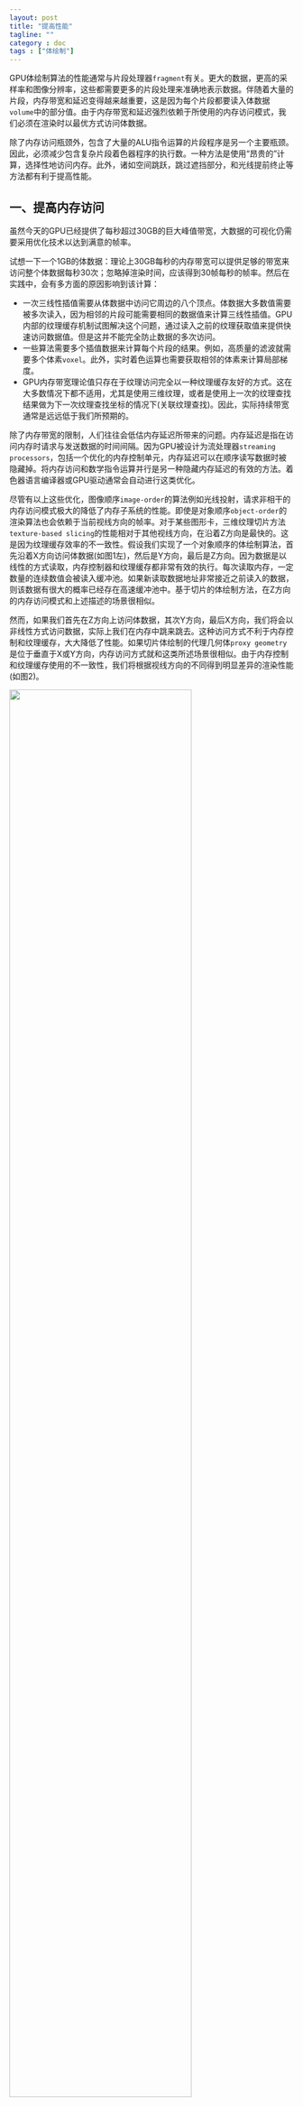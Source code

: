 ```yaml
---
layout: post
title: "提高性能"
tagline: ""
category : doc
tags : ["体绘制"]
---
```


GPU体绘制算法的性能通常与片段处理器`fragment`有关。更大的数据，更高的采样率和图像分辨率，这些都需要更多的片段处理来准确地表示数据。伴随着大量的片段，内存带宽和延迟变得越来越重要，这是因为每个片段都要读入体数据`volume`中的部分值。由于内存带宽和延迟强烈依赖于所使用的内存访问模式，我们必须在渲染时以最优方式访问体数据。

除了内存访问瓶颈外，包含了大量的ALU指令运算的片段程序是另一个主要瓶颈。因此，必须减少包含复杂片段着色器程序的执行数。一种方法是使用“昂贵的”计算，选择性地访问内存。此外，诸如空间跳跃，跳过遮挡部分，和光线提前终止等方法都有利于提高性能。

## 一、提高内存访问

虽然今天的GPU已经提供了每秒超过30GB的巨大峰值带宽，大数据的可视化仍需要采用优化技术以达到满意的帧率。

试想一下一个1GB的体数据：理论上30GB每秒的内存带宽可以提供足够的带宽来访问整个体数据每秒30次；忽略掉渲染时间，应该得到30帧每秒的帧率。然后在实践中，会有多方面的原因影响到该计算：

* 一次三线性插值需要从体数据中访问它周边的八个顶点。体数据大多数值需要被多次读入，因为相邻的片段可能需要相同的数据值来计算三线性插值。GPU内部的纹理缓存机制试图解决这个问题，通过读入之前的纹理获取值来提供快速访问数据值。但是这并不能完全防止数据的多次访问。
* 一些算法需要多个插值数据来计算每个片段的结果。例如，高质量的滤波就需要多个体素`voxel`。此外，实时着色运算也需要获取相邻的体素来计算局部梯度。
* GPU内存带宽理论值只存在于纹理访问完全以一种纹理缓存友好的方式。这在大多数情况下都不适用，尤其是使用三维纹理，或者是使用上一次的纹理查找结果做为下一次纹理查找坐标的情况下(关联纹理查找)。因此，实际持续带宽通常是远远低于我们所预期的。

除了内存带宽的限制，人们往往会低估内存延迟所带来的问题。内存延迟是指在访问内存时请求与发送数据的时间间隔。因为GPU被设计为流处理器`streaming processors`，包括一个优化的内存控制单元，内存延迟可以在顺序读写数据时被隐藏掉。将内存访问和数学指令运算并行是另一种隐藏内存延迟的有效的方法。着色器语言编译器或GPU驱动通常会自动进行这类优化。

尽管有以上这些优化，图像顺序`image-order`的算法例如光线投射，请求非相干的内存访问模式极大的降低了内存子系统的性能。即使是对象顺序`object-order`的渲染算法也会依赖于当前视线方向的帧率。对于某些图形卡，三维纹理切片方法`texture-based slicing`的性能相对于其他视线方向，在沿着Z方向是最快的。这是因为纹理缓存效率的不一致性。假设我们实现了一个对象顺序的体绘制算法，首先沿着X方向访问体数据(如图1左)，然后是Y方向，最后是Z方向。因为数据是以线性的方式读取，内存控制器和纹理缓存都非常有效的执行。每次读取内存，一定数量的连续数值会被读入缓冲池。如果新读取数据地址非常接近之前读入的数据，则该数据有很大的概率已经存在高速缓冲池中。基于切片的体绘制方法，在Z方向的内存访问模式和上述描述的场景很相似。

然而，如果我们首先在Z方向上访问体数据，其次Y方向，最后X方向，我们将会以非线性方式访问数据，实际上我们在内存中跳来跳去。这种访问方式不利于内存控制和纹理缓存，大大降低了性能。如果切片体绘制的代理几何体`proxy geometry`是位于垂直于X或Y方向，内存访问方式就和这类所述场景很相似。由于内存控制和纹理缓存使用的不一致性，我们将根据视线方向的不同得到明显差异的渲染性能(如图2)。

<div class="illustration">
	<img src="{{ BASE_PATH }}/images/linear-swizzled-volume.jpg" width="80%"/>
	<div class="text"><p>Fig.1 线性内存布局(左)，相邻体素间的距离和轴向相关，绞合(swizzled)内存布局基于块元素(右)，具有更稳定均衡的距离。</p></div>
</div>

<div class="illustration">
	<img src="{{ BASE_PATH }}/images/performance-swizzled-unswizzled.png" width="80%"/>
	<div class="text"><p>Fig.2 沿着三个轴方向实时计算梯度，使用绞合纹理和非绞合纹理的性能对比。使用NVIDIA GeForce GT PCIe x16显卡测试。上图是使用绞合纹理，下图是非绞合纹理。需要注意的是绞合纹理在不同视线方向上提供更加均衡的帧率。</p></div>
</div>

#### 1. Mipmapping

如果投影体素大小小于输出图像像素大小，采用mipmapping缩小体数据可以提高渲染性能，减少伪影。MIP是拉丁语`multum in parvo`的缩写，意思是“在很小的空间内”。Mipmaps是对原始数据预先滤波处理得到的较小的数据。每一层mipmap包含的数据是下一较低层mipmap一半的分辨率。二维mipmaps增加约1/3的数据存储量，三维mipmaps需要约1/7的额外内存。

GPU支持1D，2D，3D mipmapping纹理，可以存储多层mipmap并在渲染过程中根据缩放参数自动选择合适层的mipmap进行插值。由于mipmaps的尺寸较小，并且较低分辨率层mipmap的体素相邻较近，纹理缓存变得更加高效。因此，mipmaping可以显著地提升渲染性能。

用户在观察科学数据时有时会关注隐藏在数据中的小细节，在各种应用中需要对体数据进行放大。因此，在渲染时仍需要用到全分辨率的体数据，这时，mipmapping无法提升渲染性能。

#### 2. 块级绞合(Block-Based Swizzling)

为了规避这个问题，一种解决方法是将体数据存储为以块级形式绞合的方式，如图1右。这种体素排列方式通常称为绞合`swizzling`。块级方式绞合在概念上等同于`bricking`。注意图1中使用块级大小 2^3 仅为了澄清问题。较大的块如 32^3 可能更有效。需要注意的是，在相邻的块之间我们需要至少一个像素的重叠来保证连续插值。块越小，所需要重叠的区域占用内存越大。

使用块级方法可以增加相邻体素的位置相关性。如果我们访问同一块级内的数据，数据寻址时间要远小于寻址线性内存分布的时间。再次，请记住局部内存访问增加缓存命中率。blocks/bricks是一个一个线性排列的。然而位于不同的块级元素的体素寻址仍然距离很大，实际上我们并不需要跨越blocks进行数据访问，所有的内存跨blocks级的访问都可以通过使用blocks的重叠来达到目标。

## 二、异步数据上传

异步数据传输允许计算机CPU持续工作的同时传输数据。当CPU启动了数据传输任务后，剩下的传输本身是由<abbr title="direct memory access">DMA</abbr>控制器完成。

如果体数据太大，不能一次性全部存储到GPU显存中，就需要将数据进行分块，在渲染时再将所需要的块数据传输到GPU显存中。为了保证数据上传时的性能，首先要在内存中将块数据准备好，这些块数据是作为一个连续的数据块包含相邻块的重叠，被发送到GPU。

当使用OpenGL命令 `glTexSubImage3D`或`glTexSubImage2D`发送纹理数据到GPU时，CPU通常先将数据复制到<abbr title="accelerated graphics port">AGP</abbr>内存并保持CPU阻塞直到数据被发送到GPU。因此，所有后续OpenGL命令需要在数据传输完成以后才能执行。像素缓冲区对象(PBO)支持使用DMA异步上传数据到GPU，即如果使用异步传输CPU不会被阻塞。然而，数据必须首先已经以GPU内部格式存储在AGP内存中。

如上一节所提到的，一些图形显卡通过重排数据格式来存储三维纹理数据以参加相邻数据的位置相关性。这样做的后果是，CPU在上传数据到GPU前，首先要在内存中重新排列数据。阻止CPU参与到数据上传的方法是在内存中使用GPU内部格式存储数据，然后告诉驱动数据已经准备好。然而目前没有官方OpenGL机制可以实现这种方案。

Non-power-of-two(NPOT)纹理不需要在上传数据到GPU前，重排和拷贝数据。因此，NPOT纹理可以以理论极限带宽值进行异步传输。

需要指出的是，NPOT纹理应该足够小，防止在依赖视线的渲染中，因内存访问缓存导致的渲染性能下降。我们建议使用NPOT纹理分辨率大小接近 $64\times64\times64$, 例如 $64\times64\times63$。

为了达到最佳上传性能，使用OpenGL扩展`ARB_pixel_buffer_object`将纹理数据以异步流 `stream` 形式传入GPU。使用PBOs通过DMA控制器从AGP内存中异步传输数据到GPU显存中。

我们在NVIDIA GeForce 6800 TG PCIe x16上测试使用PBO上传NPOT三纹理数据大约是没有使用PBO传输速度的4倍。注意，在最佳情况下的带宽使用情况仍然远未达到PCIe x16的理论带宽值4GB每秒。这可能是由于NVIDIA板上的AGP/PCIe桥造成的。


## 三、双线性滤波

我们在片元程序中对三维纹理采样，每次三线性插值都需要获取周边8个顶点数据值。因此三维纹理采样是一个非常“昂贵”的操作。一个比较直接的解决办法是使用最近邻插值法来替换。不幸的是，大多数GPU没有为不同的滤波方式实现特定的优化，使用最近邻并不能提升性能。

与三维纹理相比较，二维纹理查找只需要4个顶点来进行双线性插值。因引，二维纹理线性插值相对于三维纹理查找只需要一半的内存带宽。此外由于二维纹理比较小，二维纹理更加容易处理GPU内部纹理缓存。因为GPU主要是被设计来渲染游戏，主要使用二维纹理，GPU对此做了更优的处理。

以我们的经验来看，采用基于二维纹理体绘制的方法帧率快过使用三维纹理50%。但是二维纹理体绘制需要额外的存储三个主轴方向的切片数据，数据量变成三倍。通常，三倍的数据量是不可行的，尤其是考虑到大数据的情况下。另一方面，体绘制经常


































<br/>
翻译自 "[Real-Time Volume Graphics](http://www.real-time-volume-graphics.org/)" 8.1，8.2小节。